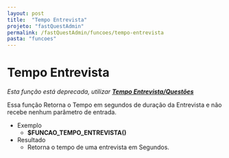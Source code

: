 ```yaml
---
layout: post
title:  "Tempo Entrevista"
projeto: "fastQuestAdmin"
permalink: /fastQuestAdmin/funcoes/tempo-entrevista
pasta: "funcoes"
---	
```

# Tempo Entrevista
*Esta função está deprecada, utilizar **<a href="/fastQuestAdmin/funcoesv2/tempoEntrevistaQuestoes">Tempo Entrevista/Questões</a>***

Essa função Retorna o Tempo em segundos de duração da Entrevista e não recebe nenhum parâmetro de entrada. 

- Exemplo
    - **$FUNCAO_TEMPO_ENTREVISTA()**
- Resultado
    - Retorna o tempo de uma entrevista em Segundos.
